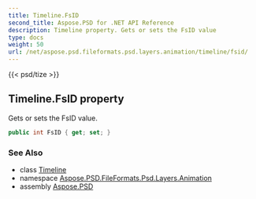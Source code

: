 ```yaml
---
title: Timeline.FsID
second_title: Aspose.PSD for .NET API Reference
description: Timeline property. Gets or sets the FsID value
type: docs
weight: 50
url: /net/aspose.psd.fileformats.psd.layers.animation/timeline/fsid/
---
```

{{< psd/tize >}}
## Timeline.FsID property

Gets or sets the FsID value.

```csharp
public int FsID { get; set; }
```

### See Also

* class [Timeline](../)
* namespace [Aspose.PSD.FileFormats.Psd.Layers.Animation](../../timeline/)
* assembly [Aspose.PSD](../../../)


